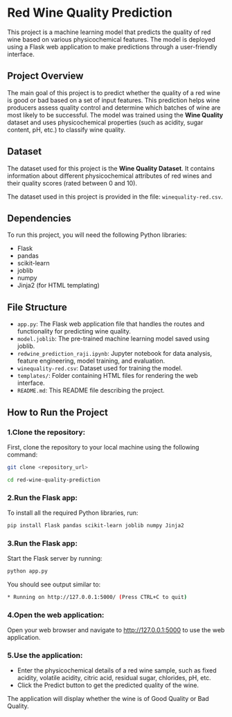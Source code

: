 # Red Wine Quality Prediction

This project is a machine learning model that predicts the quality of red wine based on various physicochemical features. The model is deployed using a Flask web application to make predictions through a user-friendly interface.

## Project Overview

The main goal of this project is to predict whether the quality of a red wine is good or bad based on a set of input features. This prediction helps wine producers assess quality control and determine which batches of wine are most likely to be successful. The model was trained using the **Wine Quality** dataset and uses physicochemical properties (such as acidity, sugar content, pH, etc.) to classify wine quality.

## Dataset

The dataset used for this project is the **Wine Quality Dataset**. It contains information about different physicochemical attributes of red wines and their quality scores (rated between 0 and 10).

The dataset used in this project is provided in the file: `winequality-red.csv`.

## Dependencies

To run this project, you will need the following Python libraries:

- Flask
- pandas
- scikit-learn
- joblib
- numpy
- Jinja2 (for HTML templating)

## File Structure
- `app.py`: The Flask web application file that handles the routes and functionality for predicting wine quality.
- `model.joblib`: The pre-trained machine learning model saved using joblib.
- `redwine_prediction_raji.ipynb`: Jupyter notebook for data analysis, feature engineering, model training, and evaluation.
- `winequality-red.csv`: Dataset used for training the model.
- `templates/`: Folder containing HTML files for rendering the web interface.
- `README.md`: This README file describing the project.
## How to Run the Project
### 1.Clone the repository:
First, clone the repository to your local machine using the following command:
```sh
git clone <repository_url>
```
```sh
cd red-wine-quality-prediction
```
### 2.Run the Flask app:
To install all the required Python libraries, run:
```sh
pip install Flask pandas scikit-learn joblib numpy Jinja2
```
### 3.Run the Flask app:
Start the Flask server by running:
```sh
python app.py
```
You should see output similar to:
```sh
* Running on http://127.0.0.1:5000/ (Press CTRL+C to quit)
```
### 4.Open the web application:
Open your web browser and navigate to http://127.0.0.1:5000 to use the web application.
### 5.Use the application:
- Enter the physicochemical details of a red wine sample, such as fixed acidity, volatile acidity, citric acid, residual sugar, chlorides, pH, etc.
- Click the Predict button to get the predicted quality of the wine.
  
The application will display whether the wine is of Good Quality or Bad Quality.
